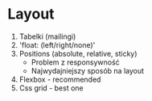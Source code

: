 # Layout
1. Tabelki (mailingi)
2. 'float: (left/right/none)'
3. Positions (absolute, relative, sticky)
    - Problem z responsywność
    - Najwydajniejszy sposób na layout
4. Flexbox - recommended
5. Css grid - best one